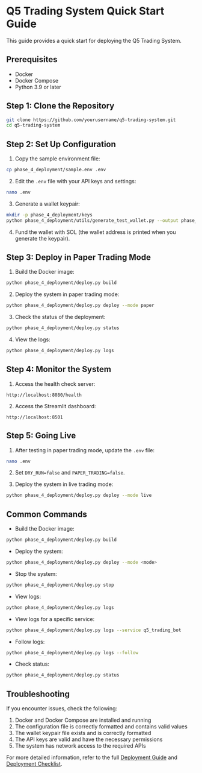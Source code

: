 # Q5 Trading System Quick Start Guide

This guide provides a quick start for deploying the Q5 Trading System.

## Prerequisites

- Docker
- Docker Compose
- Python 3.9 or later

## Step 1: Clone the Repository

```bash
git clone https://github.com/yourusername/q5-trading-system.git
cd q5-trading-system
```

## Step 2: Set Up Configuration

1. Copy the sample environment file:

```bash
cp phase_4_deployment/sample.env .env
```

2. Edit the `.env` file with your API keys and settings:

```bash
nano .env
```

3. Generate a wallet keypair:

```bash
mkdir -p phase_4_deployment/keys
python phase_4_deployment/utils/generate_test_wallet.py --output phase_4_deployment/keys/wallet_keypair.json
```

4. Fund the wallet with SOL (the wallet address is printed when you generate the keypair).

## Step 3: Deploy in Paper Trading Mode

1. Build the Docker image:

```bash
python phase_4_deployment/deploy.py build
```

2. Deploy the system in paper trading mode:

```bash
python phase_4_deployment/deploy.py deploy --mode paper
```

3. Check the status of the deployment:

```bash
python phase_4_deployment/deploy.py status
```

4. View the logs:

```bash
python phase_4_deployment/deploy.py logs
```

## Step 4: Monitor the System

1. Access the health check server:

```
http://localhost:8080/health
```

2. Access the Streamlit dashboard:

```
http://localhost:8501
```

## Step 5: Going Live

1. After testing in paper trading mode, update the `.env` file:

```bash
nano .env
```

2. Set `DRY_RUN=false` and `PAPER_TRADING=false`.

3. Deploy the system in live trading mode:

```bash
python phase_4_deployment/deploy.py deploy --mode live
```

## Common Commands

- Build the Docker image:

```bash
python phase_4_deployment/deploy.py build
```

- Deploy the system:

```bash
python phase_4_deployment/deploy.py deploy --mode <mode>
```

- Stop the system:

```bash
python phase_4_deployment/deploy.py stop
```

- View logs:

```bash
python phase_4_deployment/deploy.py logs
```

- View logs for a specific service:

```bash
python phase_4_deployment/deploy.py logs --service q5_trading_bot
```

- Follow logs:

```bash
python phase_4_deployment/deploy.py logs --follow
```

- Check status:

```bash
python phase_4_deployment/deploy.py status
```

## Troubleshooting

If you encounter issues, check the following:

1. Docker and Docker Compose are installed and running
2. The configuration file is correctly formatted and contains valid values
3. The wallet keypair file exists and is correctly formatted
4. The API keys are valid and have the necessary permissions
5. The system has network access to the required APIs

For more detailed information, refer to the full [Deployment Guide](DEPLOYMENT.md) and [Deployment Checklist](DEPLOYMENT_CHECKLIST.md).
